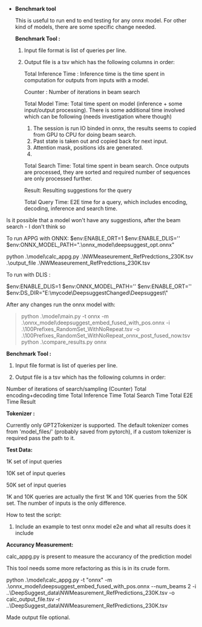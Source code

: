 - **Benchmark tool**

  This is useful to run end to end testing for any onnx model. For other kind of models, there are some specific change needed.

  **Benchmark Tool :**

  1. Input file format is list of queries per line.

  2. Output file is a tsv which has the following columns in order:

     Total Inference Time : Inference time is the time spent in computation for outputs from inputs with a model.

     Counter : Number of iterations in beam search

     Total Model Time: Total time spent on model (inference + some input/output processing). There is some additional time involved which can be following (needs investigation where though)

     1. The session is run IO binded in onnx, the results seems to copied from GPU to CPU for doing beam search. 
     2. Past state is taken out and copied back for next input. 
     3. Attention mask, positions ids are generated.
     4. 

     Total Search Time: Total time spent in beam search. Once outputs are processed, they are sorted and required number of sequences are only processed further.

     Result: Resulting suggestions for the query

     Total Query Time: E2E time for a query, which includes encoding, decoding, inference and search time.

     

 Is it possible that a model won't have any suggestions, after the beam search - I don't think so

  To run APPG with ONNX:
  $env:ENABLE_ORT=1
  $env:ENABLE_DLIS=''
  $env:ONNX_MODEL_PATH=".\\onnx_model\\deepsuggest_opt.onnx"

  python .\model\calc_appg.py .\NWMeaseurement_RefPredctions_230K.tsv .\output_file .\NWMeaseurement_RefPredctions_230K.tsv

  To run with DLIS :

  $env:ENABLE_DLIS=1
  $env:ONNX_MODEL_PATH=''
  $env:ENABLE_ORT=''
  $env:DS_DIR="E:\\mycode\\DeepsuggestChanged\\Deepsuggest\\"


After any changes run the onnx model with:

>python .\model\main.py -t onnx -m .\onnx_model\deepsuggest_embed_fused_with_pos.onnx -i .\100Prefixes_RandomSet_WithNoRepeat.tsv -o .\100Prefixes_RandomSet_WithNoRepeat_onnx_post_fused_now.tsv
>python .\compare_results.py onnx

  **Benchmark Tool :**

1. Input file format is list of queries per line.

2. Output file is a tsv which has the following columns in order:

Number of iterations of search/sampling (Counter)
Total encoding+decoding time
Total Inference Time
Total Search Time
Total E2E Time
Result

**Tokenizer :**

Currently only GPT2Tokenizer is supported.
The default tokenizer comes from 'model_files/' (probably saved from pytorch), if a custom tokenizer is required pass the path to it.

**Test Data:**

1K set of input queries

10K set of input queries

50K set of input queries



1K and 10K queries are actually the first 1K and 10K queries from the 50K set. The number of inputs is the only difference.



How to test the script:

1. Include an example to test onnx model e2e and what all results does it include

  
  **Accurancy Measurement:**

  calc_appg.py is present to measure the accurancy of the prediction model 

  This tool needs some more refactoring as this is in its crude form.

  python .\model\calc_appg.py -t "onnx" -m .\onnx_model\deepsuggest_embed_fused_with_pos.onnx --num_beams 2 -i ..\DeepSuggest_data\NWMeasurement_RefPredictions_230K.tsv -o calc_output_file.tsv -r ..\DeepSuggest_data\NWMeasurement_RefPredictions_230K.tsv


Made output file optional. 
